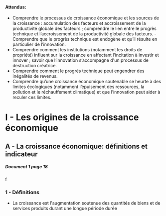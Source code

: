 

#### Attendus:
- Comprendre le processus de croissance économique et les sources de la croissance : accumulation des facteurs et accroissement de la productivité globale des facteurs ; comprendre le lien entre le progrès technique et l’accroissement de la productivité globale des facteurs. - Comprendre que le progrès technique est endogène et qu’il résulte en particulier de l’innovation.
- Comprendre comment les institutions (notamment les droits de propriété) influent sur la croissance en affectant l’incitation à investir et innover ; savoir que l’innovation s’accompagne d'un processus de destruction créatrice.
- Comprendre comment le progrès technique peut engendrer des inégalités de revenus.
- Comprendre qu’une croissance économique soutenable se heurte à des limites écologiques (notamment l’épuisement des ressources, la pollution et le réchauffement climatique) et que l’innovation peut aider à reculer ces limites.


# I - Les origines de la croissance économique
## A - La croissance économique: définitions et indicateur
##### Document 1 page 18
f
### 1 - Définitions
- La croissance est l'augmentation soutenue des quantités de biens et de services produits durant une longue période durée